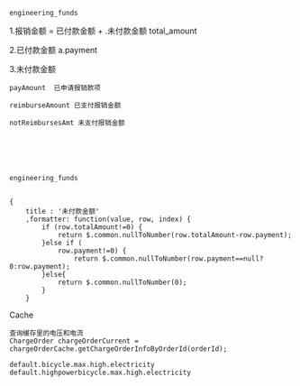```
engineering_funds
```

1.报销金额 = 已付款金额 + .未付款金额 total_amount

2.已付款金额    a.payment

3.未付款金额

```
payAmount  已申请报销款项

reimburseAmount 已支付报销金额

notReimbursesAmt 未支付报销金额






```



```
engineering_funds
```

```

{
    title : '未付款金额'
    ,formatter: function(value, row, index) {
        if (row.totalAmount!=0) {
            return $.common.nullToNumber(row.totalAmount-row.payment);
        }else if (
            row.payment!=0) {
                return $.common.nullToNumber(row.payment==null?0:row.payment);
        }else{
            return $.common.nullToNumber(0);
        }
    }
```

Cache

```
查询缓存里的电压和电流
ChargeOrder chargeOrderCurrent = chargeOrderCache.getChargeOrderInfoByOrderId(orderId);

default.bicycle.max.high.electricity
default.highpowerbicycle.max.high.electricity
```
